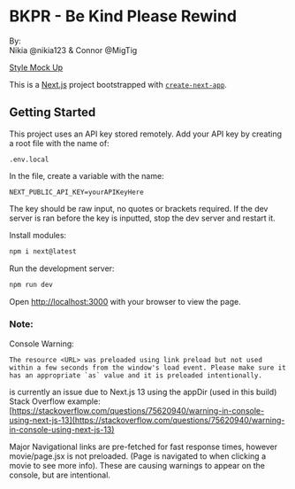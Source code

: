 # BKPR - Be Kind Please Rewind
By:   
Nikia @nikia123 & Connor @MigTig


[Style Mock Up](https://xd.adobe.com/view/9eea7424-d890-46a2-862c-8e1256e28343-cbb9/)

 

This is a [Next.js](https://nextjs.org/) project bootstrapped with [`create-next-app`](https://github.com/vercel/next.js/tree/canary/packages/create-next-app).

## Getting Started

This project uses an API key stored remotely. Add your API key by creating a root file with the name of:  
```
.env.local
```

In the file, create a variable with the name:  

```
NEXT_PUBLIC_API_KEY=yourAPIKeyHere
```  
  
The key should be raw input, no quotes or brackets required. If the dev server is ran before the key is inputted, stop the dev server and restart it.

Install modules:  

```bash
npm i next@latest
```

Run the development server:  

```bash
npm run dev
```

Open [http://localhost:3000](http://localhost:3000) with your browser to view the page.

### Note:

Console Warning:
```
The resource <URL> was preloaded using link preload but not used within a few seconds from the window's load event. Please make sure it has an appropriate `as` value and it is preloaded intentionally.
```


is currently an issue due to Next.js 13 using the appDir (used in this build)
Stack Overflow example: [https://stackoverflow.com/questions/75620940/warning-in-console-using-next-js-13](https://stackoverflow.com/questions/75620940/warning-in-console-using-next-js-13)

Major Navigational links are pre-fetched for fast response times, however movie/page.jsx is not preloaded. (Page is navigated to when clicking a movie to see more info). These are causing warnings to appear on the console, but are intentional.

